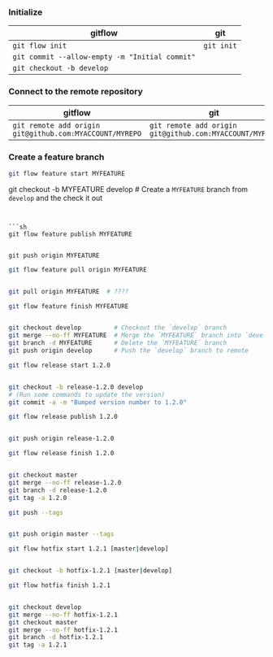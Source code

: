 ### Initialize

gitflow | git
--------|----
`git flow init` | `git init`
 | `git commit --allow-empty -m "Initial commit"`
 | `git checkout -b develop`


### Connect to the remote repository

gitflow | git
--------|-----
`git remote add origin git@github.com:MYACCOUNT/MYREPO` | `git remote add origin git@github.com:MYACCOUNT/MYREPO`


### Create a feature branch


```sh
git flow feature start MYFEATURE
```

git checkout -b MYFEATURE develop  # Create a `MYFEATURE` branch from `develop` and the check it out
```


```sh
git flow feature publish MYFEATURE


git push origin MYFEATURE
```


```sh
git flow feature pull origin MYFEATURE


git pull origin MYFEATURE  # ????
```


```sh
git flow feature finish MYFEATURE


git checkout develop         # Checkout the `develop` branch
git merge --no-ff MYFEATURE  # Merge the `MYFEATURE` branch into `develop`. `--no-ff` creates a merge commit.
git branch -d MYFEATURE      # Delete the `MYFEATURE` branch
git push origin develop      # Push the `develop` branch to remote
```


```sh
git flow release start 1.2.0


git checkout -b release-1.2.0 develop
# (Run some commands to update the version)
git commit -a -m "Bumped version number to 1.2.0"
```


```sh
git flow release publish 1.2.0


git push origin release-1.2.0
```


```sh
git flow release finish 1.2.0


git checkout master
git merge --no-ff release-1.2.0
git branch -d release-1.2.0
git tag -a 1.2.0
```


```sh
git push --tags


git push origin master --tags
```


```sh
git flow hotfix start 1.2.1 [master|develop]


git checkout -b hotfix-1.2.1 [master|develop]
```


```sh
git flow hotfix finish 1.2.1


git checkout develop
git merge --no-ff hotfix-1.2.1
git checkout master
git merge --no-ff hotfix-1.2.1
git branch -d hotfix-1.2.1
git tag -a 1.2.1
```
